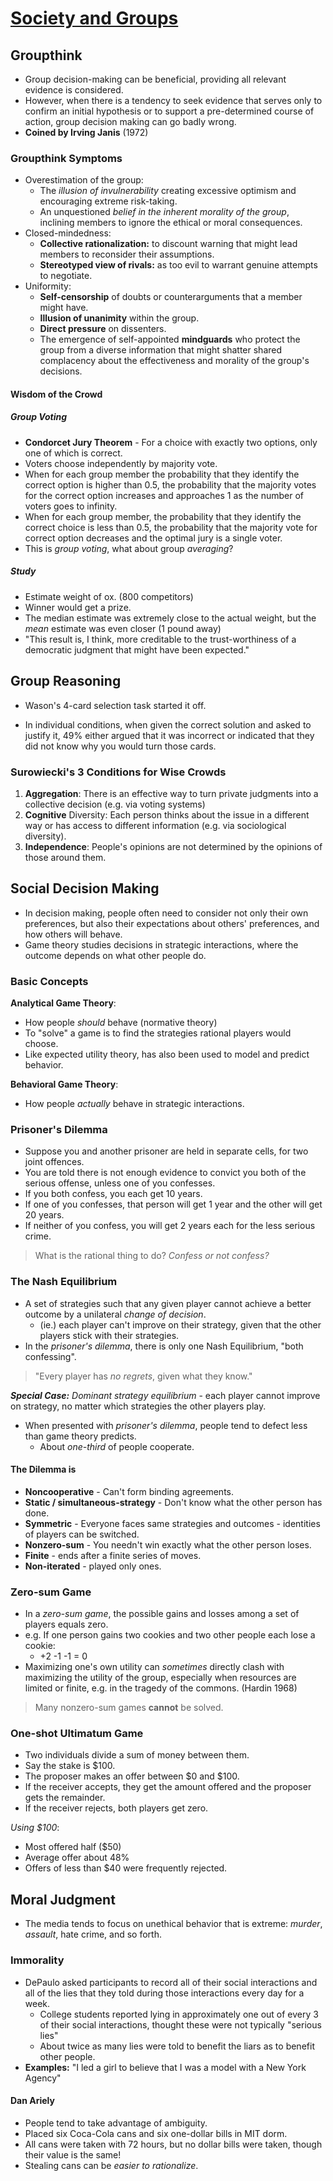 # [Society and Groups](cog-decision.md)

## Groupthink
- Group decision-making can be beneficial, providing all relevant evidence is considered.
- However, when there is a tendency to seek evidence that serves only to confirm an initial hypothesis or to support a pre-determined course of action, group decision making can go badly wrong.
- **Coined by Irving Janis** (1972)

### Groupthink Symptoms
- Overestimation of the group:
	- The *illusion of invulnerability* creating excessive optimism and encouraging extreme risk-taking.
	- An unquestioned *belief in the inherent morality of the group*, inclining members to ignore the ethical or moral consequences.
- Closed-mindedness:
	- **Collective rationalization:** to discount warning that might lead members to reconsider their assumptions.
	- **Stereotyped view of rivals:** as too evil to warrant genuine attempts to negotiate.
- Uniformity:
	- **Self-censorship** of doubts or counterarguments that a member might have.
	- **Illusion of unanimity** within the group.
	- **Direct pressure** on dissenters.
	- The emergence of self-appointed **mindguards** who protect the group from a diverse information that might shatter shared complacency about the effectiveness and morality of the group's decisions.

#### Wisdom of the Crowd

##### Group Voting

- **Condorcet Jury Theorem** - For a choice with exactly two options, only one of which is correct.
- Voters choose independently by majority vote.
- When for each group member the probability that they identify the correct option is higher than 0.5, the probability that the majority votes for the correct option increases and approaches 1 as the number of voters goes to infinity.
- When for each group member, the probability that they identify the correct choice is less than 0.5, the probability that the majority vote for correct option decreases and the optimal jury is a single voter.
- This is *group voting*, what about group *averaging*?

##### Study
- Estimate weight of ox. (800 competitors)
- Winner would get a prize.
- The median estimate was extremely close to the actual weight, but the *mean* estimate was even closer (1 pound away)
- "This result is, I think, more creditable to the trust-worthiness of a democratic judgment that might have been expected."

## Group Reasoning
- Wason's 4-card selection task started it off.

- In individual conditions, when given the correct solution and asked to justify it, 49% either argued that it was incorrect or indicated that they did not know why you would turn those cards.

### Surowiecki's 3 Conditions for Wise Crowds
1. **Aggregation**: There is an effective way to turn private judgments into a collective decision (e.g. via voting systems)
2. **Cognitive** Diversity: Each person thinks about the issue in a different way or has access to different information (e.g. via sociological diversity).
3. **Independence**: People's opinions are not determined by the opinions of those around them.

## Social Decision Making
- In decision making, people often need to consider not only their own preferences, but also their expectations about others' preferences, and how others will behave.
- Game theory studies decisions in strategic interactions, where the outcome depends on what other people do.

### Basic Concepts

**Analytical Game Theory**:

- How people *should* behave (normative theory)
- To "solve" a game is to find the strategies rational players would choose.
- Like expected utility theory, has also been used to model and predict behavior.

**Behavioral Game Theory**:

- How people *actually* behave in strategic interactions.

### Prisoner's Dilemma
- Suppose you and another prisoner are held in separate cells, for two joint offences.
- You are told there is not enough evidence to convict you both of the serious offense, unless one of you confesses.
- If you both confess, you each get 10 years.
- If one of you confesses, that person will get 1 year and the other will get 20 years.
- If neither of you confess, you will get 2 years each for the less serious crime.

> What is the rational thing to do? *Confess or not confess?*
### The Nash Equilibrium
- A set of strategies such that any given player cannot achieve a better outcome by a unilateral *change of decision*.
	- (ie.) each player can't improve on their strategy, given that the other players stick with their strategies.
- In the *prisoner's dilemma*, there is only one Nash Equilibrium, "both confessing".

> "Every player has *no regrets*, given what they know."

***Special Case:*** *Dominant strategy equilibrium* - each player cannot improve on strategy, no matter which strategies the other players play.

- When presented with *prisoner's dilemma*, people tend to defect less than game theory predicts.
	- About *one-third* of people cooperate.

#### The Dilemma is
- **Noncooperative** - Can't form binding agreements.
- **Static / simultaneous-strategy** - Don't know what the other person has done.
- **Symmetric** - Everyone faces same strategies and outcomes - identities of players can be switched.
- **Nonzero-sum** - You needn't win exactly what the other person loses.
- **Finite** - ends after a finite series of moves.
- **Non-iterated** - played only ones.

### Zero-sum Game
- In a *zero-sum game*, the possible gains and losses among a set of players equals zero.
- e.g. If one person gains two cookies and two other people each lose a cookie:
	- +2 -1 -1 = 0
- Maximizing one's own utility can *sometimes* directly clash with maximizing the utility of the group, especially when resources are limited or finite, e.g. in the tragedy of the commons. (Hardin 1968)

> Many nonzero-sum games **cannot** be solved.

### One-shot Ultimatum Game
- Two individuals divide a sum of money between them.
- Say the stake is \$100.
- The proposer makes an offer between \$0 and \$100.
- If the receiver accepts, they get the amount offered and the proposer gets the remainder.
- If the receiver rejects, both players get zero.

*Using \$100*: 

- Most offered half (\$50)
- Average offer about 48%
- Offers of less than \$40 were frequently rejected.

## Moral Judgment

- The media tends to focus on unethical behavior that is extreme: *murder*, *assault*, hate crime, and so forth.

### Immorality
- DePaulo asked participants to record all of their social interactions and all of the lies that they told during those interactions every day for a week.
	- College students reported lying in approximately one out of every 3 of their social interactions, thought these were not typically "serious lies"
	- About twice as many lies were told to benefit the liars as to benefit other people.
- **Examples:** "I led a girl to believe that I was a model with a New York Agency"

#### Dan Ariely
- People tend to take advantage of ambiguity.
- Placed six Coca-Cola cans and six one-dollar bills in MIT dorm.
- All cans were taken with 72 hours, but no dollar bills were taken, though their value is the same!
- Stealing cans can be *easier to rationalize*.

